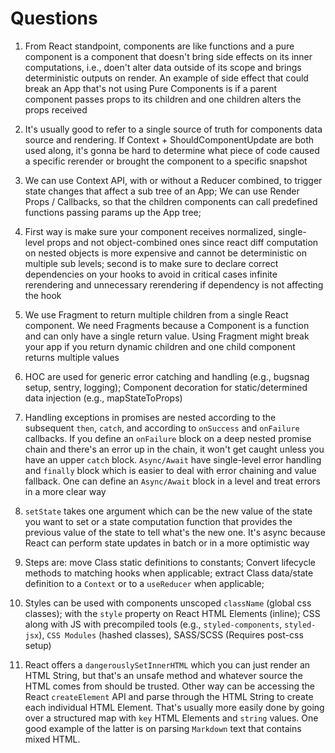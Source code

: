 # Questions

1. From React standpoint, components are like functions and a pure component is a component that doesn't bring side effects on its inner computations, i.e., doen't alter data outside of its scope and brings deterministic outputs on render. An example of side effect that could break an App that's not using Pure Components is if a parent component passes props to its children and one children alters the props received

2. It's usually good to refer to a single source of truth for components data source and rendering. If Context + ShouldComponentUpdate are both used along, it's gonna be hard to determine what piece of code caused a specific rerender or brought the component to a specific snapshot

3. We can use Context API, with or without a Reducer combined, to trigger state changes that affect a sub tree of an App; We can use Render Props / Callbacks, so that the children components can call predefined functions passing params up the App tree;

4. First way is make sure your component receives normalized, single-level props and not object-combined ones since react diff computation on nested objects is more expensive and cannot be deterministic on multiple sub levels; second is to make sure to declare correct dependencies on your hooks to avoid in critical cases infinite rerendering and unnecessary rerendering if dependency is not affecting the hook

5. We use Fragment to return multiple children from a single React component. We need Fragments because a Component is a function and can only have a single return value. Using Fragment might break your app if you return dynamic children and one child component returns multiple values

6. HOC are used for generic error catching and handling (e.g., bugsnag setup, sentry, logging); Component decoration for static/determined data injection (e.g., mapStateToProps)

7. Handling exceptions in promises are nested according to the subsequent `then`, `catch`, and according to `onSuccess` and `onFailure` callbacks. If you define an `onFailure` block on a deep nested promise chain and there's an error up in the chain, it won't get caught unless you have an upper `catch` block. `Async/Await` have single-level error handling and `finally` block which is easier to deal with error chaining and value fallback. One can define an `Async/Await` block in a level and treat errors in a more clear way

8. `setState` takes one argument which can be the new value of the state you want to set or a state computation function that provides the previous value of the state to tell what's the new one. It's async because React can perform state updates in batch or in a more optimistic way

9. Steps are: move Class static definitions to constants; Convert lifecycle methods to matching hooks when applicable; extract Class data/state definition to a `Context` or to a `useReducer` when applicable;

10. Styles can be used with components unscoped `className` (global css classes); with the `style` property on React HTML Elements (inline); CSS along with JS with precompiled tools (e.g., `styled-components`, `styled-jsx`), `CSS Modules` (hashed classes), SASS/SCSS (Requires post-css setup)

11. React offers a `dangerouslySetInnerHTML` which you can just render an HTML String, but that's an unsafe method and whatever source the HTML comes from should be trusted. Other way can be accessing the React `createElement` API and parse through the HTML String to create each individual HTML Element. That's usually more easily done by going over a structured map with `key` HTML Elements and `string` values. One good example of the latter is on parsing `Markdown` text that contains mixed HTML.
